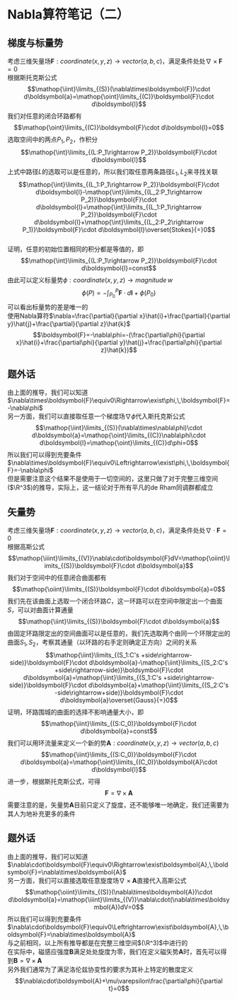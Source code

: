 # Nabla算符笔记（二）
## 梯度与标量势
考虑三维矢量场$\boldsymbol{F}:coordinate(x,y,z)\rightarrow vector(a,b,c)$，满足条件处处$\nabla\times\boldsymbol{F}=0$  
根据斯托克斯公式  
$$\mathop{\iint}\limits_{(S)}(\nabla\times\boldsymbol{F})\cdot d\boldsymbol{a}=\mathop{\oint}\limits_{(C)}\boldsymbol{F}\cdot d\boldsymbol{l}$$
我们对任意的闭合环路都有  
$$\mathop{\oint}\limits_{(C)}\boldsymbol{F}\cdot d\boldsymbol{l}=0$$
选取空间中的两点$P_1,P_2$，作积分
$$\mathop{\int}\limits_{(L:P_1\rightarrow P_2)}\boldsymbol{F}\cdot d\boldsymbol{l}$$
上式中路径$L$的选取可以是任意的，所以我们取任意两条路径$L_1,L_2$来寻找关联
$$\mathop{\int}\limits_{(L_1:P_1\rightarrow P_2)}\boldsymbol{F}\cdot d\boldsymbol{l}-\mathop{\int}\limits_{(L_2:P_1\rightarrow P_2)}\boldsymbol{F}\cdot d\boldsymbol{l}=\mathop{\int}\limits_{(L_1:P_1\rightarrow P_2)}\boldsymbol{F}\cdot d\boldsymbol{l}+\mathop{\int}\limits_{(L_2:P_2\rightarrow P_1)}\boldsymbol{F}\cdot d\boldsymbol{l}\overset{Stokes}{=}0$$  
证明，任意的初始位置相同的积分都是等值的，即
$$\mathop{\int}\limits_{(L:P_1\rightarrow P_2)}\boldsymbol{F}\cdot d\boldsymbol{l}=const$$
由此可以定义标量势$\phi:coordinate(x,y,z)\rightarrow magnitude\,w$
$$\phi(P)=-\int^{P}_{P_0}\boldsymbol{F}\cdot d\boldsymbol{l}+\phi(P_0)$$
可以看出标量势的差是唯一的  
使用Nabla算符$\nabla=\frac{\partial}{\partial x}\hat{i}+\frac{\partial}{\partial y}\hat{j}+\frac{\partial}{\partial z}\hat{k}$
$$\boldsymbol{F}=-\nabla\phi=-(\frac{\partial\phi}{\partial x}\hat{i}+\frac{\partial\phi}{\partial y}\hat{j}+\frac{\partial\phi}{\partial z}\hat{k})$$
## 题外话
由上面的推导，我们可以知道$\nabla\times\boldsymbol{F}\equiv0\Rightarrow\exist\phi,\,\boldsymbol{F}=-\nabla\phi$  
另一方面，我们可以直接取任意一个梯度场$\nabla\phi$代入斯托克斯公式
$$\mathop{\iint}\limits_{(S)}(\nabla\times\nabla\phi)\cdot d\boldsymbol{a}=\mathop{\oint}\limits_{(C)}\nabla\phi\cdot d\boldsymbol{l}=\mathop{\oint}\limits_{(C)}d\phi=0$$
所以我们可以得到充要条件$\nabla\times\boldsymbol{F}\equiv0\Leftrightarrow\exist\phi,\,\boldsymbol{F}=-\nabla\phi$   
但是需要注意这个结果不是使用于一切空间的，这里只做了对于完整三维空间($\R^3$)的推导，实际上，这一结论对于所有平凡的de Rham同调群都成立
## 矢量势
考虑三维矢量场$\boldsymbol{F}:coordinate(x,y,z)\rightarrow vector(a,b,c)$，满足条件处处$\nabla\cdot\boldsymbol{F}=0$  
根据高斯公式
$$\mathop{\iiint}\limits_{(V)}\nabla\cdot\boldsymbol{F}dV=\mathop{\oiint}\limits_{(S)}\boldsymbol{F}\cdot d\boldsymbol{a}$$
我们对于空间中的任意闭合曲面都有
$$\mathop{\oiint}\limits_{(S)}\boldsymbol{F}\cdot d\boldsymbol{a}=0$$
我们先在该曲面上选取一个闭合环路$C$，这一环路可以在空间中限定出一个曲面$S$，可以对曲面计算通量
$$\mathop{\iint}\limits_{(S)}\boldsymbol{F}\cdot d\boldsymbol{a}$$
由固定环路限定出的空间曲面可以是任意的，我们先选取两个由同一个环限定出的曲面$S_1,S_2$，考察其通量（以环路的右手定则确定正方向）之间的关系
$$\mathop{\iint}\limits_{(S_1:C's +side\rightarrow-side)}\boldsymbol{F}\cdot d\boldsymbol{a}-\mathop{\iint}\limits_{(S_2:C's +side\rightarrow-side)}\boldsymbol{F}\cdot d\boldsymbol{a}=\mathop{\iint}\limits_{(S_1:C's +side\rightarrow-side)}\boldsymbol{F}\cdot d\boldsymbol{a}+\mathop{\iint}\limits_{(S_2:C's -side\rightarrow+side)}\boldsymbol{F}\cdot d\boldsymbol{a}\overset{Gauss}{=}0$$
证明，环路围城的曲面的选择不影响通量大小，即
$$\mathop{\iint}\limits_{(S:C_0)}\boldsymbol{F}\cdot d\boldsymbol{a}=const$$
我们可以用环流量来定义一个新的势$\boldsymbol{A}:coordinate(x,y,z)\rightarrow vector(a,b,c)$
$$\mathop{\iint}\limits_{(S:C_0)}\boldsymbol{F}\cdot d\boldsymbol{a}=\mathop{\oint}\limits_{(C_0)}\boldsymbol{A}\cdot d\boldsymbol{l}$$
进一步，根据斯托克斯公式，可得
$$\boldsymbol{F}=\nabla\times\boldsymbol{A}$$
需要注意的是，矢量势$\boldsymbol{A}$目前只定义了旋度，还不能够唯一地确定，我们还需要为其人为地补充更多的条件
## 题外话
由上面的推导，我们可以知道$\nabla\cdot\boldsymbol{F}\equiv0\Rightarrow\exist\boldsymbol{A},\,\boldsymbol{F}=\nabla\times\boldsymbol{A}$  
另一方面，我们可以直接选取任意旋度场$\nabla\times\boldsymbol{A}$直接代入高斯公式
$$\mathop{\oiint}\limits_{(S)}(\nabla\times\boldsymbol{A})\cdot d\boldsymbol{a}=\mathop{\iiint}\limits_{(V)}\nabla\cdot(\nabla\times\boldsymbol{A})dV=0$$
所以我们可以得到充要条件$\nabla\cdot\boldsymbol{F}\equiv0\Leftrightarrow\exist\boldsymbol{A},\,\boldsymbol{F}=\nabla\times\boldsymbol{A}$  
与之前相同，以上所有推导都是在完整三维空间$(\R^3)$中进行的  
在实际中，磁感应强度$\boldsymbol{B}$满足处处旋度为零，我们在定义磁矢势$\boldsymbol{A}$时，首先可以得到$\boldsymbol{B}=\nabla\times\boldsymbol{A}$  
另外我们通常为了满足洛伦兹协变性的要求为其补上特定的散度定义
$$\nabla\cdot\boldsymbol{A}+\mu\varepsilon\frac{\partial\phi}{\partial t}=0$$
